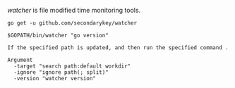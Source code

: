 *watcher* is file modified time monitoring tools.
```
go get -u github.com/secondarykey/watcher

$GOPATH/bin/watcher "go version"

If the specified path is updated, and then run the specified command .

Argument
  -target "search path:default workdir"
  -ignore "ignore path(; split)"
  -version "watcher version"
